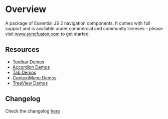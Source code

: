 # Overview

A package of Essential JS 2 navigation components. It comes with full support and is available under commercial and community licenses – please visit www.syncfusion.com to get started.

## Resources

* [Toolbar Demos](http://ej2.syncfusion.com/angular/demos/#/material/toolbar/default)
* [Accordion Demos](http://ej2.syncfusion.com/angular/demos/#/material/accordion/default)
* [Tab Demos](http://ej2.syncfusion.com/angular/demos/#/material/tab/default)
* [ContextMenu Demos](http://ej2.syncfusion.com/angular/demos/#/material/contextmenu/default)
* [TreeView Demos](http://ej2.syncfusion.com/angular/demos/#/material/treeview/default)

## Changelog

Check the changelog [here](https://github.com/syncfusion/ej2-ng-navigations/blob/master/CHANGELOG.md)